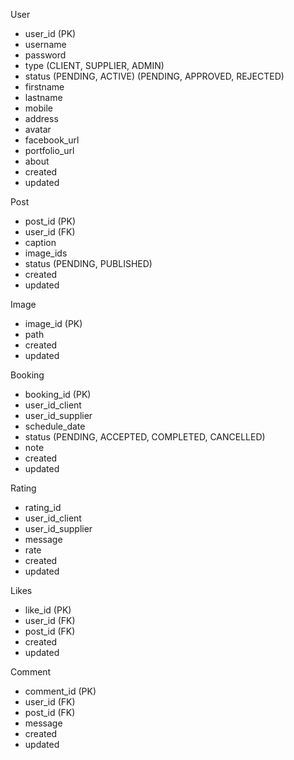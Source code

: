 User
- user_id (PK)
- username
- password
- type (CLIENT, SUPPLIER, ADMIN)
- status (PENDING, ACTIVE) (PENDING, APPROVED, REJECTED)
- firstname
- lastname
- mobile
- address
- avatar
- facebook_url
- portfolio_url
- about
- created
- updated

Post
- post_id (PK)
- user_id (FK)
- caption
- image_ids
- status (PENDING, PUBLISHED)
- created
- updated

Image
- image_id (PK)
- path
- created
- updated

Booking
- booking_id (PK)
- user_id_client
- user_id_supplier
- schedule_date
- status (PENDING, ACCEPTED, COMPLETED, CANCELLED)
- note
- created
- updated

Rating
- rating_id
- user_id_client
- user_id_supplier
- message
- rate
- created
- updated

Likes
- like_id (PK)
- user_id (FK)
- post_id (FK)
- created
- updated

Comment
- comment_id (PK)
- user_id (FK)
- post_id (FK)
- message
- created
- updated